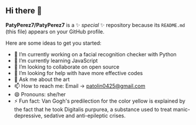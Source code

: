 ## Hi there 👋

**PatyPerez7/PatyPerez7** is a ✨ _special_ ✨ repository because its `README.md` (this file) appears on your GitHub profile.

Here are some ideas to get you started:

- 🔭 I’m currently working on a facial recognition checker with Python
- 🌱 I’m currently learning JavaScript
- 👯 I’m looking to collaborate on open source
- 🤔 I’m looking for help with have more effective codes
- 💬 Ask me about the art
- 📫 How to reach me: Email -> patolin0425@gmail.com
- 😄 Pronouns: she/her
- ⚡ Fun fact: Van Gogh's predilection for the color yellow is explained by the fact that he took Digitalis purpurea, a substance used to treat manic-depressive, sedative and anti-epileptic crises.

